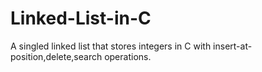 # Linked-List-in-C
A singled linked list that stores integers in C with insert-at-position,delete,search operations.
